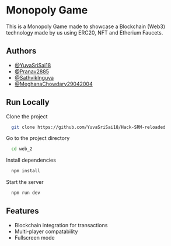 
# Monopoly Game

This is a Monopoly Game made to showcase a Blockchain (Web3) technology made by us using ERC20, NFT and Etherium Faucets.


## Authors

- [@YuvaSriSai18](https://www.https://github.com/YuvaSriSai18)
- [@Pranav2885](https://www.github.com/pranav2885)
- [@SathvikInguva](https://www.github.com/sathvikinguva)
- [@MeghanaChowdary29042004](https://www.github.com/meghanachowdary29042004)



## Run Locally

Clone the project

```bash
  git clone https://github.com/YuvaSriSai18/Hack-SRM-reloaded
```

Go to the project directory

```bash
  cd web_2
```

Install dependencies

```bash
  npm install
```

Start the server

```bash
  npm run dev
```


## Features

- Blockchain integration for transactions
- Multi-player compatability
- Fullscreen mode
